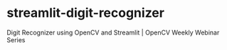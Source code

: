# streamlit-digit-recognizer
Digit Recognizer using OpenCV and Streamlit | OpenCV Weekly Webinar Series
